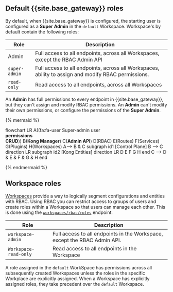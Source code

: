## Default {{site.base_gateway}}  roles

By default, when {{site.base_gateway}} is configured, the starting user is configured as a **Super Admin** in the `default` Workspace. Workspace's by default contain the following roles: 

| Role      | Description |
| ----------- | ----------- |
| Admin | Full access to all endpoints, across all Workspaces, except the RBAC Admin API  |
| `super-admin`   | Full access to all endpoints, across all Workspaces, ability to assign and modify RBAC permissions.     |
|`read-only`| Read access to all endpoints, across all Workspaces|

An **Admin** has full permissions to every endpoint in {{site.base_gateway}}, but they can't assign and modify RBAC permissions. An **Admin** can't modify their own permissions, or configure the permissions of the **Super Admin**.   

{% mermaid %}

flowchart LR
    A((fa:fa-user Super-admin user<br><b>permissions<br>CRUD</b>))
    B(<b>Kong Manager</b>)
    C(<b>Admin API</b>)
    D(RBAC)
    E(Routes)
    F(Services)
    G(Plugins)
    H(Workspaces)
    A--> B & C
    subgraph id1 [Control Plane]
        B --> C
    direction LR
        subgraph id2 [Kong Entities]
        direction LR
        D
        E
        F
        G
        H
        end
    C --> D & E & F & G & H
    end

{% endmermaid %}
## Workspace roles

[Workspaces](/gateway/entities/workspace/) provide a way to logically segment configurations and entities with RBAC. Using RBAC you can restrict access to groups of users and create roles within a Workspace so that users can manage each other. This is done using the [`workspaces/rbac/roles`](/api/gateway/admin-ee/3.9/#/operations/post-rbac-roles-workspace) endpoint.  

| Role      | Description |
| ----------- | ----------- |
|`workspace-admin` | Full access to all endpoints in the Workspace, except the RBAC Admin API.| 
|`Workspace-read-only` | Read access to all endpoints in the Workspace | 

A role assigned in the `default` WorkSpace has permissions across all subsequently created Workspaces unless the roles in the specific Workplace are explicitly assigned. When a Workspace has explicitly assigned roles, they take precedent over the `default` Workspace. 
